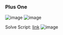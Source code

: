 <h3> Plus One </h3>

![image](https://github.com/h4ckyou/h4ckyou.github.io/assets/127159644/9c92a292-2490-427b-8d45-170459a27334)
![image](https://github.com/h4ckyou/h4ckyou.github.io/assets/127159644/f3b6657a-2546-4885-b858-dbfea30515d4)

Solve Script: [link]()
![image](https://github.com/h4ckyou/h4ckyou.github.io/assets/127159644/03e48630-666f-4b8a-bb1a-462ea81ebe9a)
